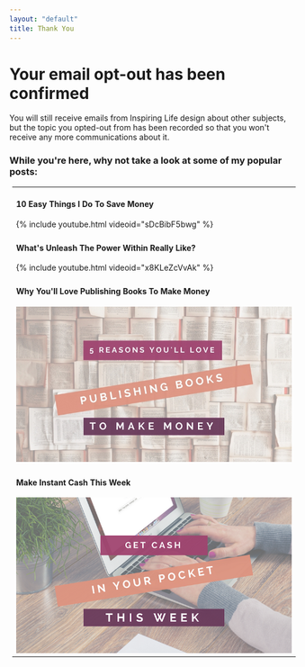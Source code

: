 ```yaml
---
layout: "default"
title: Thank You
---
```


<h1>Your email opt-out has been confirmed</h1>

You will still receive emails from Inspiring Life design about other subjects, but the topic you opted-out from has been recorded so that you won't receive any more communications about it.


### While you're here, why not take a look at some of my popular posts:

<table width="350" style="margin: 5px 5px 5px 5px;">
<tr>
<td>
<h4>10 Easy Things I Do To Save Money</h4>
{% include youtube.html videoid="sDcBibF5bwg" %}
</td>
</tr>
<tr>
<td>
<h4>What's Unleash The Power Within Really Like?</h4>
{% include youtube.html videoid="x8KLeZcVvAk" %}
</td>
</tr>
<tr>
<td>
<h4>Why You'll Love Publishing Books To Make Money</h4>
<a href="/posts/5-money-making-reasons-to-publish-books.html"><img src="/i/2018/5-reasons-youll-love-publishing-books-to-make-money.jpg" alt="5 reasons you will love publishing books to make money header image"></a>
</td>
</tr>
<tr>
<td>
<h4>Make Instant Cash This Week</h4>
<a href="/posts/cash-this-week.html"><img src="/i/cash_this_week.png" alt="Make instant money this week header image"></a>
</td>
</tr>
</table>





